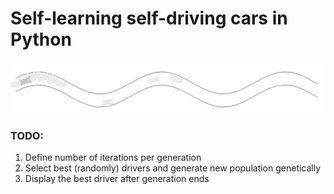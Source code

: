 # Self-learning self-driving cars in Python

<img src="demo.gif" title="Self-driving car on easy road"/>

### TODO:

1. Define number of iterations per generation
2. Select best (randomly) drivers and generate new population genetically
3. Display the best driver after generation ends
